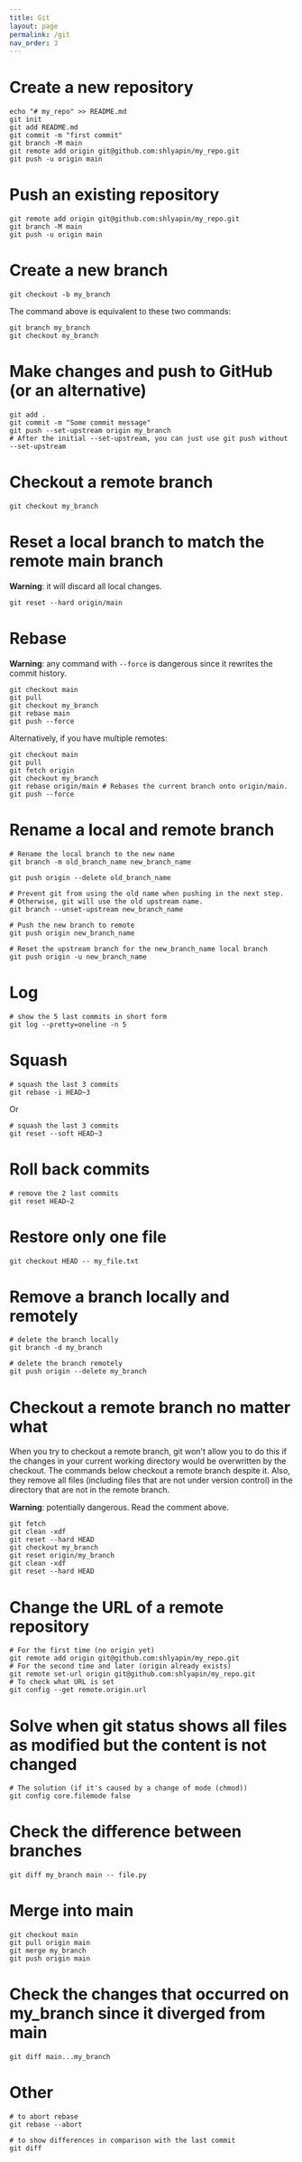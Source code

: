 ```yaml
---
title: Git
layout: page
permalink: /git
nav_order: 3
---
```


# Create a new repository

```
echo "# my_repo" >> README.md
git init
git add README.md
git commit -m "first commit"
git branch -M main
git remote add origin git@github.com:shlyapin/my_repo.git
git push -u origin main
```

# Push an existing repository

```
git remote add origin git@github.com:shlyapin/my_repo.git
git branch -M main
git push -u origin main
```

# Create a new branch

```
git checkout -b my_branch
```

The command above is equivalent to these two commands:

```
git branch my_branch
git checkout my_branch
```

# Make changes and push to GitHub (or an alternative)

```
git add .
git commit -m "Some commit message"
git push --set-upstream origin my_branch
# After the initial --set-upstream, you can just use git push without --set-upstream
```

# Checkout a remote branch

```
git checkout my_branch
```

# Reset a local branch to match the remote main branch

**Warning**: it will discard all local changes.

```
git reset --hard origin/main
```

# Rebase

**Warning**: any command with `--force` is dangerous since it rewrites the commit history.

```
git checkout main
git pull
git checkout my_branch
git rebase main
git push --force
```

Alternatively, if you have multiple remotes:
```
git checkout main
git pull
git fetch origin
git checkout my_branch
git rebase origin/main # Rebases the current branch onto origin/main.
git push --force
```

# Rename a local and remote branch

```
# Rename the local branch to the new name
git branch -m old_branch_name new_branch_name

git push origin --delete old_branch_name

# Prevent git from using the old name when pushing in the next step.
# Otherwise, git will use the old upstream name.
git branch --unset-upstream new_branch_name

# Push the new branch to remote
git push origin new_branch_name

# Reset the upstream branch for the new_branch_name local branch
git push origin -u new_branch_name
```

# Log

```
# show the 5 last commits in short form
git log --pretty=oneline -n 5
```

# Squash

```
# squash the last 3 commits
git rebase -i HEAD~3
```

Or
```
# squash the last 3 commits
git reset --soft HEAD~3
```

# Roll back commits

```
# remove the 2 last commits
git reset HEAD~2 
```

# Restore only one file

```
git checkout HEAD -- my_file.txt
```

# Remove a branch locally and remotely

```
# delete the branch locally
git branch -d my_branch

# delete the branch remotely
git push origin --delete my_branch
```

# Checkout a remote branch no matter what 

When you try to checkout a remote branch, git won't allow you to do this if the changes in your current working directory would be overwritten by the checkout. The commands below checkout a remote branch despite it. Also, they remove all files (including files that are not under version control) in the directory that are not in the remote branch.

**Warning**: potentially dangerous. Read the comment above.

```
git fetch
git clean -xdf
git reset --hard HEAD
git checkout my_branch
git reset origin/my_branch
git clean -xdf
git reset --hard HEAD
```

# Change the URL of a remote repository

```
# For the first time (no origin yet)
git remote add origin git@github.com:shlyapin/my_repo.git
# For the second time and later (origin already exists)
git remote set-url origin git@github.com:shlyapin/my_repo.git
# To check what URL is set
git config --get remote.origin.url
```

# Solve when git status shows all files as modified but the content is not changed

```
# The solution (if it's caused by a change of mode (chmod))
git config core.filemode false
```

# Check the difference between branches

```
git diff my_branch main -- file.py
```

# Merge into main

```
git checkout main
git pull origin main
git merge my_branch
git push origin main
```

# Check the changes that occurred on my_branch since it diverged from main

```
git diff main...my_branch
```

# Other

```
# to abort rebase
git rebase --abort 

# to show differences in comparison with the last commit
git diff
```
